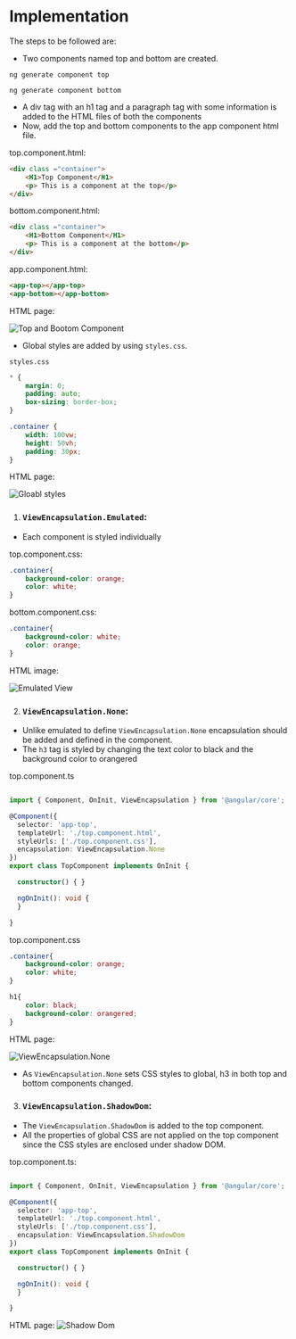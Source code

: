 # Implementation


The steps to be followed are:

- Two components named top and bottom are created.

```properties
ng generate component top
```

```properties
ng generate component bottom
```

- A div tag with an h1 tag and a paragraph tag with some information is added to the HTML files of both the components
- Now, add the top and bottom components to the app component html file.

top.component.html:

```html
<div class ="container">
    <H1>Top Component</H1>
    <p> This is a component at the top</p>
</div>
```
bottom.component.html:

```html
<div class ="container"> 
    <H1>Bottom Component</H1>
    <p> This is a component at the bottom</p>
</div>
```
app.component.html:

```html
<app-top></app-top>
<app-bottom></app-bottom>
```

HTML page:

![Top and Bootom Component](/modules_new/resources/ComponentsTopBottom.png)


- Global styles are added by using `styles.css`.

`styles.css`

```CSS
* {
    margin: 0;
    padding: auto;
    box-sizing: border-box;
}

.container {
    width: 100vw;
    height: 50vh;
    padding: 30px;
}
```

HTML page:

![Gloabl styles](/modules_new/resources/ComponentTopBottomStyles.png)

1. ### `ViewEncapsulation.Emulated`:

- Each component is styled individually

top.component.css:

```CSS
.container{
    background-color: orange;
    color: white;
}
```

bottom.component.css:

```CSS
.container{
    background-color: white;
    color: orange;
}
```

HTML image:

![Emulated View](/modules_new/resources/EmulatedView.png)

2. ### `ViewEncapsulation.None`: 

- Unlike emulated to define `ViewEncapsulation.None` encapsulation should be added and defined in the component.
- The `h3` tag is styled by changing the text color to black and the background color to  orangered

top.component.ts

```ts

import { Component, OnInit, ViewEncapsulation } from '@angular/core';

@Component({
  selector: 'app-top',
  templateUrl: './top.component.html',
  styleUrls: ['./top.component.css'],
  encapsulation: ViewEncapsulation.None
})
export class TopComponent implements OnInit {

  constructor() { }

  ngOnInit(): void {
  }

}
```

top.component.css

```css
.container{
    background-color: orange;
    color: white;
}

h1{
    color: black;
    background-color: orangered;
}
```
HTML page:

![ViewEncapsulation.None](/modules_new/resources/ViewEncapsulationNone.png)

- As `ViewEncapsulation.None` sets CSS styles to global, h3 in both top and bottom components changed.

3. ### `ViewEncapsulation.ShadowDom`:

- The `ViewEncapsulation.ShadowDom` is added to the top component.
- All the properties of global CSS are not applied on the top component since the CSS styles are enclosed under shadow DOM.

top.component.ts:
```ts

import { Component, OnInit, ViewEncapsulation } from '@angular/core';

@Component({
  selector: 'app-top',
  templateUrl: './top.component.html',
  styleUrls: ['./top.component.css'],
  encapsulation: ViewEncapsulation.ShadowDom
})
export class TopComponent implements OnInit {

  constructor() { }

  ngOnInit(): void {
  }

}
```

HTML page:
![Shadow Dom](/modules_new/resources/ShadowDom.png)




